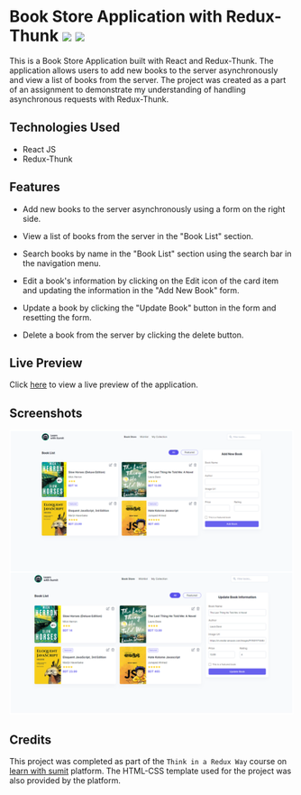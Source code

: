# Book Store Application with Redux-Thunk ![](https://img.shields.io/badge/React-20232A?style=for-the-badge&logo=react&logoColor=61DAFB) ![](https://img.shields.io/badge/Redux-593D88?style=for-the-badge&logo=redux&logoColor=white)

This is a Book Store Application built with React and Redux-Thunk. The application allows users to add new books to the server asynchronously and view a list of books from the server. The project was created as a part of an assignment to demonstrate my understanding of handling asynchronous requests with Redux-Thunk.

## Technologies Used

- React JS
- Redux-Thunk

## Features

- Add new books to the server asynchronously using a form on the right side.

- View a list of books from the server in the "Book List" section.

- Search books by name in the "Book List" section using the search bar in the navigation menu.

- Edit a book's information by clicking on the Edit icon of the card item and updating the information in the "Add New Book" form.

- Update a book by clicking the "Update Book" button in the form and resetting the form.

- Delete a book from the server by clicking the delete button.

## Live Preview

Click [here](https://book-store-app-by-adnan-sarkar.netlify.app/) to view a live preview of the application.

## Screenshots

![](Product%20Cart%20Application%20with%20React%20Redux.png)

## Credits

This project was completed as part of the `Think in a Redux Way` course on [learn with sumit](https://learnwithsumit.com/) platform. The HTML-CSS template used for the project was also provided by the platform.
